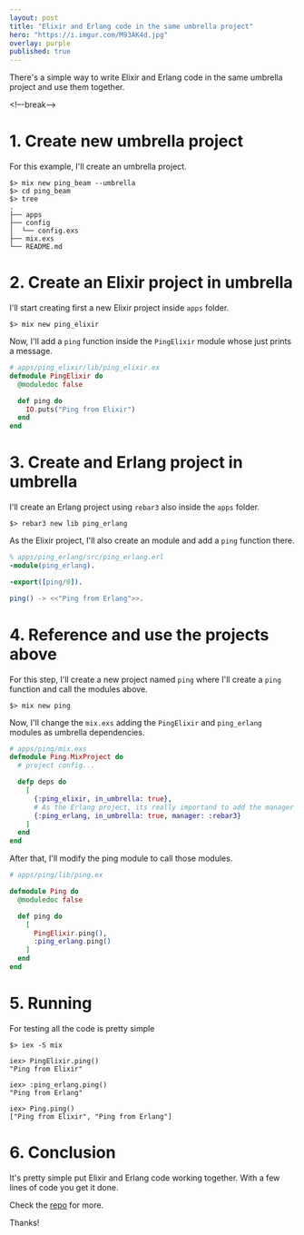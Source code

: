 ```yaml
---
layout: post
title: "Elixir and Erlang code in the same umbrella project"
hero: "https://i.imgur.com/M93AK4d.jpg"
overlay: purple
published: true
---
```


There's a simple way to write Elixir and Erlang code in the same umbrella project and use them together.

<!–-break-–>

# 1. Create new umbrella project
For this example, I'll create an umbrella project.

~~~shell
$> mix new ping_beam --umbrella
$> cd ping_beam
$> tree
.
├── apps
├── config
│  └── config.exs
├── mix.exs
└── README.md
~~~

# 2. Create an Elixir project in umbrella
I'll start creating first a new Elixir project inside `apps` folder.

~~~shell
$> mix new ping_elixir
~~~

Now, I'll add a `ping` function inside the `PingElixir` module whose just prints a message.

~~~elixir
# apps/ping_elixir/lib/ping_elixir.ex
defmodule PingElixir do
  @moduledoc false

  def ping do
    IO.puts("Ping from Elixir")
  end
end
~~~

# 3. Create and Erlang project in umbrella
I'll create an Erlang project using `rebar3` also inside the `apps` folder.

~~~shell
$> rebar3 new lib ping_erlang
~~~

As the Elixir project, I'll also create an module and add a `ping` function there.

~~~erlang
% apps/ping_erlang/src/ping_erlang.erl
-module(ping_erlang).

-export([ping/0]).

ping() -> <<"Ping from Erlang">>.
~~~

# 4. Reference and use the projects above
For this step, I'll create a new project named `ping` where I'll create a `ping` function and call the modules above.

~~~shell
$> mix new ping
~~~

Now, I'll change the `mix.exs` adding the `PingElixir` and `ping_erlang` modules as umbrella dependencies.

~~~elixir
# apps/ping/mix.exs
defmodule Ping.MixProject do
  # project config...

  defp deps do
    [
      {:ping_elixir, in_umbrella: true},
      # As the Erlang project, its really importand to add the manager as rebar3
      {:ping_erlang, in_umbrella: true, manager: :rebar3}
    ]
  end
end
~~~

After that, I'll modify the ping module to call those modules.

~~~elixir
# apps/ping/lib/ping.ex

defmodule Ping do
  @moduledoc false

  def ping do
    [
      PingElixir.ping(),
      :ping_erlang.ping()
    ]
  end
end
~~~

# 5. Running
For testing all the code is pretty simple

~~~shell
$> iex -S mix

iex> PingElixir.ping()
"Ping from Elixir"

iex> :ping_erlang.ping()
"Ping from Erlang"

iex> Ping.ping()
["Ping from Elixir", "Ping from Erlang"]
~~~

# 6. Conclusion
It's pretty simple put Elixir and Erlang code working together. With a few lines of code you get it done.

Check the [repo](https://github.com/wesleimp/ping_beam) for more.

Thanks!